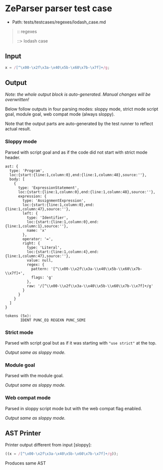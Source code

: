 # ZeParser parser test case

- Path: tests/testcases/regexes/lodash_case.md

> :: regexes
>
> ::> lodash case

## Input

`````js
x = /[^\x00-\x2f\x3a-\x40\x5b-\x60\x7b-\x7f]+/g;
`````

## Output

_Note: the whole output block is auto-generated. Manual changes will be overwritten!_

Below follow outputs in four parsing modes: sloppy mode, strict mode script goal, module goal, web compat mode (always sloppy).

Note that the output parts are auto-generated by the test runner to reflect actual result.

### Sloppy mode

Parsed with script goal and as if the code did not start with strict mode header.

`````
ast: {
  type: 'Program',
  loc:{start:{line:1,column:0},end:{line:1,column:48},source:''},
  body: [
    {
      type: 'ExpressionStatement',
      loc:{start:{line:1,column:0},end:{line:1,column:48},source:''},
      expression: {
        type: 'AssignmentExpression',
        loc:{start:{line:1,column:0},end:{line:1,column:47},source:''},
        left: {
          type: 'Identifier',
          loc:{start:{line:1,column:0},end:{line:1,column:1},source:''},
          name: 'x'
        },
        operator: '=',
        right: {
          type: 'Literal',
          loc:{start:{line:1,column:4},end:{line:1,column:47},source:''},
          value: null,
          regex: {
            pattern: '[^\\x00-\\x2f\\x3a-\\x40\\x5b-\\x60\\x7b-\\x7f]+',
            flags: 'g'
          },
          raw: '/[^\\x00-\\x2f\\x3a-\\x40\\x5b-\\x60\\x7b-\\x7f]+/g'
        }
      }
    }
  ]
}

tokens (5x):
       IDENT PUNC_EQ REGEXN PUNC_SEMI
`````

### Strict mode

Parsed with script goal but as if it was starting with `"use strict"` at the top.

_Output same as sloppy mode._

### Module goal

Parsed with the module goal.

_Output same as sloppy mode._

### Web compat mode

Parsed in sloppy script mode but with the web compat flag enabled.

_Output same as sloppy mode._

## AST Printer

Printer output different from input [sloppy]:

````js
((x = /[^\x00-\x2f\x3a-\x40\x5b-\x60\x7b-\x7f]+/g));
````

Produces same AST
